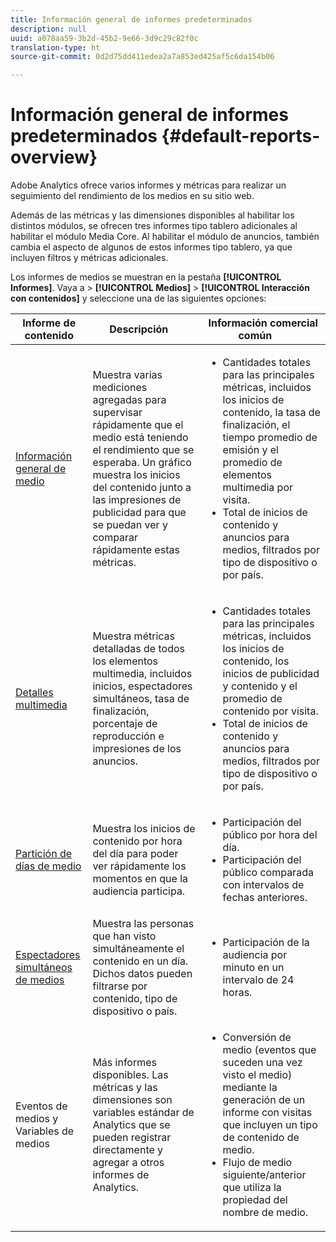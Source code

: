 ```yaml
---
title: Información general de informes predeterminados
description: null
uuid: a078aa59-3b2d-45b2-9e66-3d9c29c82f0c
translation-type: ht
source-git-commit: 0d2d75dd411edea2a7a853ed425af5c6da154b06

---
```



# Información general de informes predeterminados {#default-reports-overview}

Adobe Analytics ofrece varios informes y métricas para realizar un seguimiento del rendimiento de los medios en su sitio web.

Además de las métricas y las dimensiones disponibles al habilitar los distintos módulos, se ofrecen tres informes tipo tablero adicionales al habilitar el módulo Media Core. Al habilitar el módulo de anuncios, también cambia el aspecto de algunos de estos informes tipo tablero, ya que incluyen filtros y métricas adicionales.

Los informes de medios se muestran en la pestaña **[!UICONTROL Informes]**. Vaya a &gt; **[!UICONTROL Medios]** &gt; **[!UICONTROL Interacción con contenidos]** y seleccione una de las siguientes opciones:

| Informe de contenido | Descripción     | Información comercial común       |
| --- | --- | --- |
| [Información general de medio ](media-reports-overview.md) | Muestra varias mediciones agregadas para supervisar rápidamente que el medio está teniendo el rendimiento que se esperaba. Un gráfico muestra los inicios del contenido junto a las impresiones de publicidad para que se puedan ver y comparar rápidamente estas métricas. | <ul> <li>Cantidades totales para las principales métricas, incluidos los inicios de contenido, la tasa de finalización, el tiempo promedio de emisión y el promedio de elementos multimedia por visita.  </li> <li>Total de inicios de contenido y anuncios para medios, filtrados por tipo de dispositivo o por país.  </li> </ul> |
| [Detalles multimedia ](media-reports-detail.md) | Muestra métricas detalladas de todos los elementos multimedia, incluidos inicios, espectadores simultáneos, tasa de finalización, porcentaje de reproducción e impresiones de los anuncios. | <ul> <li>Cantidades totales para las principales métricas, incluidos los inicios de contenido, los inicios de publicidad y contenido y el promedio de contenido por visita.  </li> <li>Total de inicios de contenido y anuncios para medios, filtrados por tipo de dispositivo o por país.  </li> </ul> |
| [Partición de días de medio ](media-reports-daypart.md) | Muestra los inicios de contenido por hora del día para poder ver rápidamente los momentos en que la audiencia participa. | <ul> <li>Participación del público por hora del día.  </li> <li>Participación del público comparada con intervalos de fechas anteriores.  </li> </ul> |
| [Espectadores simultáneos de medios ](media-concurrent-viewers.md) | Muestra las personas que han visto simultáneamente el contenido en un día. Dichos datos pueden filtrarse por contenido, tipo de dispositivo o país. | <ul> <li>Participación de la audiencia por minuto en un intervalo de 24 horas.  </li> </ul> |
| Eventos de medios y Variables de medios | Más informes disponibles. Las métricas y las dimensiones son variables estándar de Analytics que se pueden registrar directamente y agregar a otros informes de Analytics. | <ul> <li>Conversión de medio (eventos que suceden una vez visto el medio) mediante la generación de un informe con visitas que incluyen un tipo de contenido de medio.  </li> <li>Flujo de medio siguiente/anterior que utiliza la propiedad del nombre de medio.  </li> </ul> |
